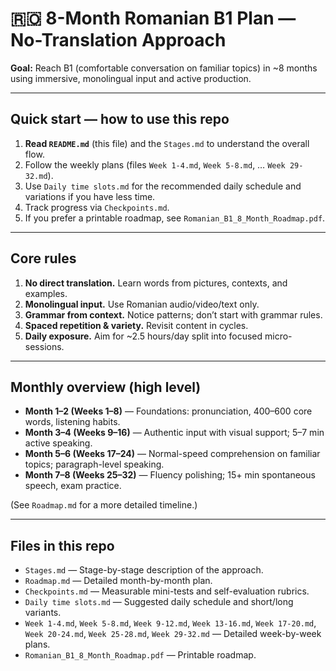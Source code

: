 # 🇷🇴 8-Month Romanian B1 Plan — No-Translation Approach

**Goal:** Reach B1 (comfortable conversation on familiar topics) in ~8 months using immersive, monolingual input and active production.

---

## Quick start — how to use this repo
1. **Read `README.md`** (this file) and the `Stages.md` to understand the overall flow.
2. Follow the weekly plans (files `Week 1-4.md`, `Week 5-8.md`, … `Week 29-32.md`).
3. Use `Daily time slots.md` for the recommended daily schedule and variations if you have less time.
4. Track progress via `Checkpoints.md`.
5. If you prefer a printable roadmap, see `Romanian_B1_8_Month_Roadmap.pdf`.

---

## Core rules
1. **No direct translation.** Learn words from pictures, contexts, and examples.
2. **Monolingual input.** Use Romanian audio/video/text only.
3. **Grammar from context.** Notice patterns; don’t start with grammar rules.
4. **Spaced repetition & variety.** Revisit content in cycles.
5. **Daily exposure.** Aim for ~2.5 hours/day split into focused micro-sessions.

---

## Monthly overview (high level)
- **Month 1–2 (Weeks 1–8)** — Foundations: pronunciation, 400–600 core words, listening habits.
- **Month 3–4 (Weeks 9–16)** — Authentic input with visual support; 5–7 min active speaking.
- **Month 5–6 (Weeks 17–24)** — Normal-speed comprehension on familiar topics; paragraph-level speaking.
- **Month 7–8 (Weeks 25–32)** — Fluency polishing; 15+ min spontaneous speech, exam practice.

(See `Roadmap.md` for a more detailed timeline.)

---

## Files in this repo
- `Stages.md` — Stage-by-stage description of the approach.
- `Roadmap.md` — Detailed month-by-month plan.
- `Checkpoints.md` — Measurable mini-tests and self-evaluation rubrics.
- `Daily time slots.md` — Suggested daily schedule and short/long variants.
- `Week 1-4.md`, `Week 5-8.md`, `Week 9-12.md`, `Week 13-16.md`, `Week 17-20.md`, `Week 20-24.md`, `Week 25-28.md`, `Week 29-32.md` — Detailed week-by-week plans.
- `Romanian_B1_8_Month_Roadmap.pdf` — Printable roadmap.
